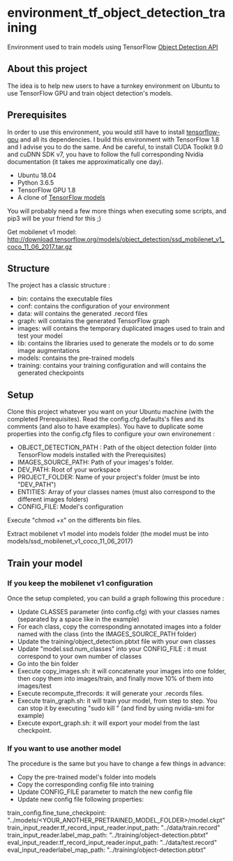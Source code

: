 # environment_tf_object_detection_training

Environment used to train models using TensorFlow [Object Detection API](https://github.com/tensorflow/models/tree/master/research/object_detection)

## About this project

The idea is to help new users to have a turnkey environment on Ubuntu to use TensorFlow GPU and train object detection's models.

## Prerequisites

In order to use this environment, you would still have to install [tensorflow-gpu](https://www.tensorflow.org/install/install_linux) and all its dependencies.
I build this environment with TensorFlow 1.8 and I advise you to do the same.
And be careful, to install CUDA Toolkit 9.0 and cuDNN SDK v7, you have to follow the full corresponding Nvidia documentation (it takes me approximatically one day).

- Ubuntu 18.04
- Python 3.6.5
- TensorFlow GPU 1.8
- A clone of [TensorFlow models](https://github.com/tensorflow/models)

You will probably need a few more things when executing some scripts, and pip3 will be your friend for this ;)

Get mobilenet v1 model: http://download.tensorflow.org/models/object_detection/ssd_mobilenet_v1_coco_11_06_2017.tar.gz

## Structure

The project has a classic structure :

- bin: contains the executable files
- conf: contains the configuration of your environment
- data: will contains the generated .record files
- graph: will contains the generated TensorFlow graph
- images: will contains the temporary duplicated images used to train and test your model
- lib: contains the libraries used to generate the models or to do some image augmentations
- models: contains the pre-trained models
- training: contains your training configuration and will contains the generated checkpoints

## Setup

Clone this project whatever you want on your Ubuntu machine (with the completed Prerequisites).
Read the config.cfg.defaults's files and its comments (and also to have examples).
You have to duplicate some properties into the config.cfg files to configure your own environement : 
- OBJECT_DETECTION_PATH : Path of the object detection folder (into TensorFlow models installed with the Prerequisites)
- IMAGES_SOURCE_PATH: Path of your images's folder.
- DEV_PATH: Root of your workspace
- PROJECT_FOLDER: Name of your project's folder (must be into "DEV_PATH")
- ENTITIES: Array of your classes names (must also correspond to the different images folders)
- CONFIG_FILE: Model's configuration

Execute "chmod +x" on the differents bin files.

Extract mobilenet v1 model into models folder (the model must be into models/ssd_mobilenet_v1_coco_11_06_2017)

## Train your model

### If you keep the mobilenet v1 configuration

Once the setup completed, you can build a graph following this procedure :

- Update CLASSES parameter (into config.cfg) with your classes names (separated by a space like in the example)
- For each class, copy the corresponding annotated images into a folder named with the class (into the IMAGES_SOURCE_PATH folder)
- Update the training/object_detection.pbtxt file with your own classes
- Update "model.ssd.num_classes" into your CONFIG_FILE : it must correspond to your own number of classes
- Go into the bin folder
- Execute copy_images.sh: it will concatenate your images into one folder, then copy them into images/train, and finally move 10% of them into images/test
- Execute recompute_tfrecords: it will generate your .records files.
- Execute train_graph.sh: it will train your model, from step to step. You can stop it by executing "sudo kill <PID>" (and find <PID> by using nvidia-smi for example)
- Execute export_graph.sh: it will export your model from the last checkpoint.


### If you want to use another model

The procedure is the same but you have to change a few things in advance:
- Copy the pre-trained model's folder into models
- Copy the corresponding config file into training
- Update CONFIG_FILE parameter to match the new config file
- Update new config file following properties:

train_config.fine_tune_checkpoint: "../models/<YOUR_ANOTHER_PRETRAINED_MODEL_FOLDER>/model.ckpt"
train_input_reader.tf_record_input_reader.input_path: "../data/train.record"
train_input_reader.label_map_path: "../training/object-detection.pbtxt"
eval_input_reader.tf_record_input_reader.input_path: "../data/test.record"
eval_input_readerlabel_map_path: "../training/object-detection.pbtxt"


